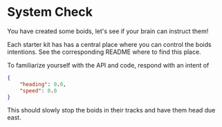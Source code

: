 # System Check
You have created some boids, let's see if your brain can instruct them!

Each starter kit has has a central place where you can control the boids 
intentions. See the corresponding README where to find this place.

To familiarize yourself with the API and code, respond with an intent of

```json
{
    "heading": 0.0,
    "speed": 0.0
}
```

This should slowly stop the boids in their tracks and have them head due east.